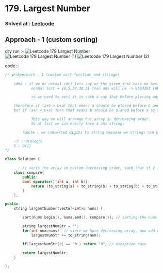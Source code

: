 # 179. Largest Number

### Solved at : [Leetcode](https://leetcode.com/problems/largest-number/description/)

## Approach - 1 (custom sorting)

dry run :- 
![Leetcode 179  Largest Number](https://github.com/yashasviyadav1/DSA-Questions/assets/124666305/c9db574a-3c90-4a89-85d5-4dc79406979e)
![Leetcode 179  Largest Number (1)](https://github.com/yashasviyadav1/DSA-Questions/assets/124666305/c6b877bc-3528-4490-b1a6-c3dbe572e1d7)
![Leetcode 179  Largest Number (2)](https://github.com/yashasviyadav1/DSA-Questions/assets/124666305/b25c4b41-03a7-4d51-bdc4-ce06b4172606)

code :- 

```cpp
/* ✔️⭐Approach - 1 (custom sort function and strings)
     
    idea : if we do normal sort lets say on the given test case on basis of their first digits  :- [3,30,34,5,9]
            normal sort = {9,5,34,30,3} then ans will be -> 9534303 (WRONG ANSWER,correct= 9534330)

            so we need to sort it in such a way that before placing any number our algo checks both the arrangements i.e for eg. "30" "3"   now both arrangements will be -> "303" "330" now we know that 330 (3,30) is greater so place 3 before 30 in the array 

    therefore if (a+b > b+a) that means a should be placed before b and it is alrady on left
    but if (a+b < b+a) then that means b should be placed before a so swap(a,b) to make b on left

            This way we will arrange our array in decreasing order.
            So at last we can easily form a ans string.

        🔍note : we converted digits to string because we strings can be concatenated, so its easy to form "101" from 10 and 1 but its difficult when both are integers

    ✅T : O(nlogn)
    S : O(1)
*/

class Solution {
        
        // sorts the array in custom decreasing order, such that if 2 ints 'a' and 'b' such that ab > ba then a comes before b in the array, else if ab < ba then b comes before a.  
    class compare{
        public:
        bool operator()(int a, int b){
            return (to_string(a) + to_string(b) > to_string(b) + to_string(a));
        } 
    };

public:
    string largestNumber(vector<int>& nums) {

        sort(nums.begin(), nums.end(), compare()); // sorting the nums array in such a way that if there are 2 elements "101" and "12" then we will check both arrangements "10112" and "12101" now we know 12101 is greater so "12" should come before "101" in the array 'nums' because we are sorting it in decreasing order

        string largestNumStr = "";
        for(int num:nums)  // since we have decreasing array, now add each number to the 'ans' strings end
            largestNumStr += to_string(num);
        
        if(largestNumStr[0] == '0') return "0"; // exception case

        return largestNumStr;
    }

}; 

```
